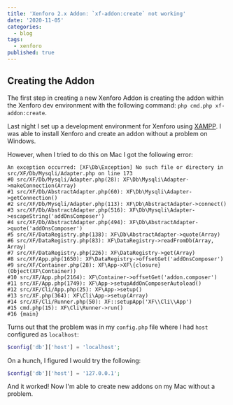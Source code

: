 ```yaml
---
title: 'Xenforo 2.x Addon: `xf-addon:create` not working'
date: '2020-11-05'
categories:
  - blog
tags:
  - xenforo
published: true
---
```

## Creating the Addon

The first step in creating a new Xenforo Addon is creating the addon within the Xenforo dev environment with the following command: `php cmd.php xf-addon:create`. 

Last night I set up a development environment for Xenforo using [XAMPP](https://www.apachefriends.org/index.html). I was able to install Xenforo and create an addon without a problem on Windows. 

However, when I tried to do this on Mac I got the following error:

```
An exception occurred: [XF\Db\Exception] No such file or directory in src/XF/Db/Mysqli/Adapter.php on line 173
#0 src/XF/Db/Mysqli/Adapter.php(28): XF\Db\Mysqli\Adapter->makeConnection(Array)
#1 src/XF/Db/AbstractAdapter.php(60): XF\Db\Mysqli\Adapter->getConnection()
#2 src/XF/Db/Mysqli/Adapter.php(113): XF\Db\AbstractAdapter->connect()
#3 src/XF/Db/AbstractAdapter.php(516): XF\Db\Mysqli\Adapter->escapeString('addOnsComposer')
#4 src/XF/Db/AbstractAdapter.php(494): XF\Db\AbstractAdapter->quote('addOnsComposer')
#5 src/XF/DataRegistry.php(138): XF\Db\AbstractAdapter->quote(Array)
#6 src/XF/DataRegistry.php(83): XF\DataRegistry->readFromDb(Array, Array)
#7 src/XF/DataRegistry.php(226): XF\DataRegistry->get(Array)
#8 src/XF/App.php(1650): XF\DataRegistry->offsetGet('addOnsComposer')
#9 src/XF/Container.php(28): XF\App->XF\{closure}(Object(XF\Container))
#10 src/XF/App.php(2164): XF\Container->offsetGet('addon.composer')
#11 src/XF/App.php(1749): XF\App->setupAddOnComposerAutoload()
#12 src/XF/Cli/App.php(25): XF\App->setup()
#13 src/XF.php(364): XF\Cli\App->setup(Array)
#14 src/XF/Cli/Runner.php(50): XF::setupApp('XF\\Cli\\App')
#15 cmd.php(15): XF\Cli\Runner->run()
#16 {main}
```

Turns out that the problem was in my `config.php` file where I had `host` configured as `localhost`:

```php
$config['db']['host'] = 'localhost';
```

On a hunch, I figured I would try the following:

```php
$config['db']['host'] = '127.0.0.1';
```

And it worked! Now I'm able to create new addons on my Mac without a problem.
